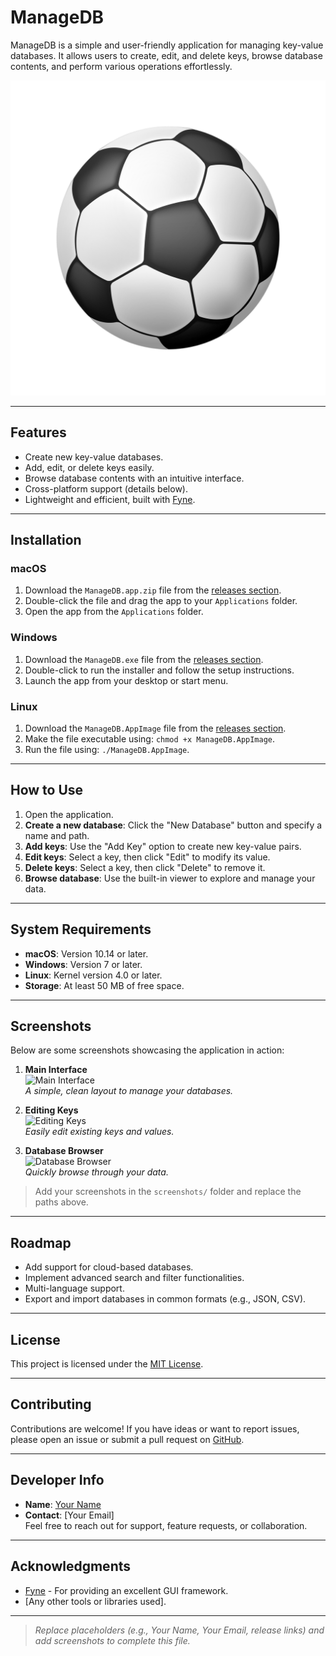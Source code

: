 # ManageDB

ManageDB is a simple and user-friendly application for managing key-value databases. It allows users to create, edit, and delete keys, browse database contents, and perform various operations effortlessly.

![ManageDB Logo](./icon.png)

---

## Features

- Create new key-value databases.
- Add, edit, or delete keys easily.
- Browse database contents with an intuitive interface.
- Cross-platform support (details below).
- Lightweight and efficient, built with [Fyne](https://fyne.io/).

---

## Installation

### macOS
1. Download the `ManageDB.app.zip` file from the [releases section](#).
2. Double-click the file and drag the app to your `Applications` folder.
3. Open the app from the `Applications` folder.

### Windows
1. Download the `ManageDB.exe` file from the [releases section](#).
2. Double-click to run the installer and follow the setup instructions.
3. Launch the app from your desktop or start menu.

### Linux
1. Download the `ManageDB.AppImage` file from the [releases section](#).
2. Make the file executable using: `chmod +x ManageDB.AppImage`.
3. Run the file using: `./ManageDB.AppImage`.

---

## How to Use

1. Open the application.
2. **Create a new database**: Click the "New Database" button and specify a name and path.
3. **Add keys**: Use the "Add Key" option to create new key-value pairs.
4. **Edit keys**: Select a key, then click "Edit" to modify its value.
5. **Delete keys**: Select a key, then click "Delete" to remove it.
6. **Browse database**: Use the built-in viewer to explore and manage your data.

---

## System Requirements

- **macOS**: Version 10.14 or later.
- **Windows**: Version 7 or later.
- **Linux**: Kernel version 4.0 or later.
- **Storage**: At least 50 MB of free space.

---

## Screenshots

Below are some screenshots showcasing the application in action:

1. **Main Interface**  
   ![Main Interface](./screenshots/main_interface.png)  
   _A simple, clean layout to manage your databases._

2. **Editing Keys**  
   ![Editing Keys](./screenshots/edit_keys.png)  
   _Easily edit existing keys and values._

3. **Database Browser**  
   ![Database Browser](./screenshots/database_browser.png)  
   _Quickly browse through your data._

> Add your screenshots in the `screenshots/` folder and replace the paths above.

---

## Roadmap

- Add support for cloud-based databases.
- Implement advanced search and filter functionalities.
- Multi-language support.
- Export and import databases in common formats (e.g., JSON, CSV).

---

## License

This project is licensed under the [MIT License](./LICENSE).

---

## Contributing

Contributions are welcome! If you have ideas or want to report issues, please open an issue or submit a pull request on [GitHub](#).

---

## Developer Info

- **Name**: [Your Name](https://github.com/YourGitHub)
- **Contact**: [Your Email]  
Feel free to reach out for support, feature requests, or collaboration.

---

## Acknowledgments

- [Fyne](https://fyne.io/) - For providing an excellent GUI framework.
- [Any other tools or libraries used].

---

> _Replace placeholders (e.g., Your Name, Your Email, release links) and add screenshots to complete this file._

